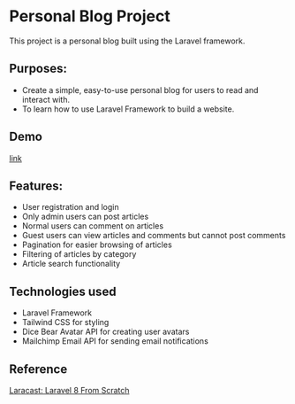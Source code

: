 # Personal Blog Project

This project is a personal blog built using the Laravel framework.


## Purposes:
- Create a simple, easy-to-use personal blog for users to read and interact with.
- To learn how to use Laravel Framework to build a website.

## Demo
[link](https://youtu.be/OnZhHU4Gt0s)

## Features:
- User registration and login
- Only admin users can post articles
- Normal users can comment on articles
- Guest users can view articles and comments but cannot post comments
- Pagination for easier browsing of articles
- Filtering of articles by category
- Article search functionality


## Technologies used
- Laravel Framework
- Tailwind CSS for styling
- Dice Bear Avatar API for creating user avatars
- Mailchimp Email API for sending email notifications

## Reference
[Laracast: Laravel 8 From Scratch](https://laracasts.com/series/laravel-8-from-scratch)
